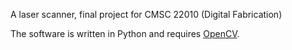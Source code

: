 A laser scanner, final project for CMSC 22010 (Digital Fabrication)

The software is written in Python and requires [OpenCV](http://opencv.org).
